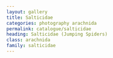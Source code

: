 ```yaml
---
layout: gallery
title: Salticidae
categories: photography arachnida
permalink: catalogue/salticidae
heading: Salticidae (Jumping Spiders)
class: arachnida
family: salticidae
---
```



